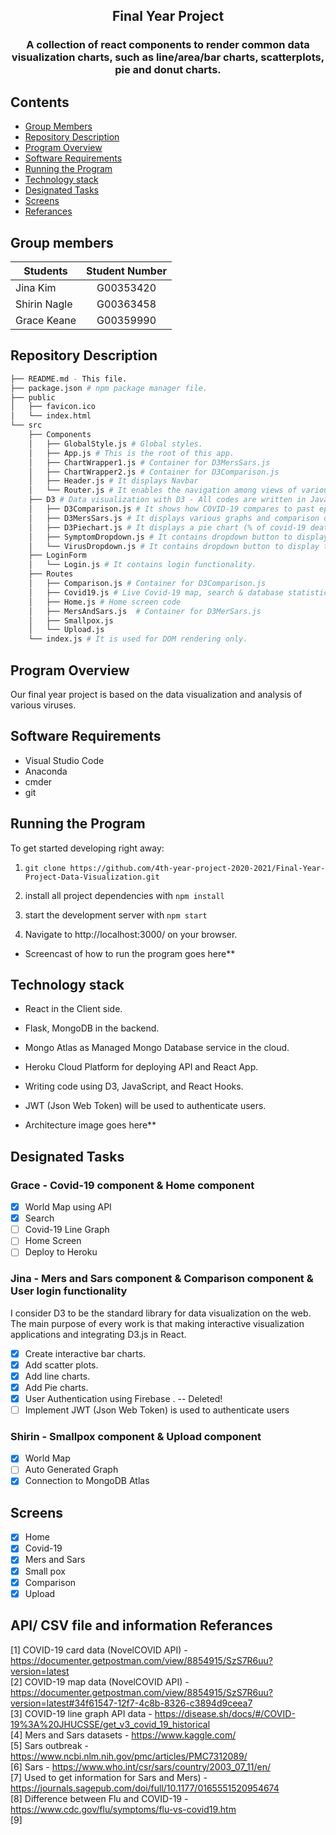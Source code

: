 <h2 align="center">
    Final Year Project
</h3>

<h3 align="center">
    A collection of react components to render common data visualization charts, such as line/area/bar charts, scatterplots, pie and donut charts.
</h4>

## Contents
- [Group Members](#group-members)
- [Repository Description](#repository-description)
- [Program Overview](#program-overview)
- [Software Requirements](#software-requirements)
- [Running the Program](#running-the-program)
- [Technology stack](#technology-stack)
- [Designated Tasks](#designated-tasks)
- [Screens](#screens)
- [Referances](#referances)

## Group members
|    Students   | Student Number  |
| ------------- |:-:|
|    Jina Kim   |    G00353420    | 
|  Shirin Nagle |    G00363458    | 
|  Grace Keane  |    G00359990    | 

## Repository Description 

```bash
├── README.md - This file.
├── package.json # npm package manager file. 
├── public
│   ├── favicon.ico 
│   └── index.html 
└── src
    ├── Components
    │   ├── GlobalStyle.js # Global styles.
    │   ├── App.js # This is the root of this app. 
    │   ├── ChartWrapper1.js # Container for D3MersSars.js
    │   ├── ChartWrapper2.js # Container for D3Comparison.js
    │   ├── Header.js # It displays Navbar
    │   └── Router.js # It enables the navigation among views of various components in this web application.
    ├── D3 # Data visualization with D3 - All codes are written in JavaScript.
    │   ├── D3Comparison.js # It shows how COVID-19 compares to past epidemics. e.g. Mers, Sars and covid-19.
    │   ├── D3MersSars.js # It displays various graphs and comparison of Mers and Sars viruses.
    │   ├── D3Piechart.js # It displays a pie chart (% of covid-19 deaths between men and women).
    │   ├── SymptomDropdown.js # It contains dropdown button to display three different datasets(Covid-19, Mers,Sars symptoms) flicking between them. 
    │   └── VirusDropdown.js # It contains dropdown button to display two different datasets(Mers and Sars) flicking between them.
    ├── LoginForm
    │   └── Login.js # It contains login functionality.
    ├── Routes
    │   ├── Comparison.js # Container for D3Comparison.js
    │   ├── Covid19.js # Live Covid-19 map, search & database statistics
    │   ├── Home.js # Home screen code
    │   ├── MersAndSars.js  # Container for D3MerSars.js
    │   ├── Smallpox.js 
    │   └── Upload.js 
    └── index.js # It is used for DOM rendering only.
```


## Program Overview
Our final year project is based on the data visualization and analysis of various viruses.

## Software Requirements
- Visual Studio Code
- Anaconda
- cmder
- git

## Running the Program
To get started developing right away:

1) `git clone https://github.com/4th-year-project-2020-2021/Final-Year-Project-Data-Visualization.git`

2) install all project dependencies with  `npm install`

3) start the development server with `npm start`

4) Navigate to http://localhost:3000/ on your browser.

- Screencast of how to run the program goes here**


## Technology stack

- React in the Client side.

- Flask, MongoDB in the backend.

- Mongo Atlas as Managed Mongo Database service in the cloud.

- Heroku Cloud Platform for deploying API and React App.

- Writing code using D3, JavaScript, and React Hooks.

- JWT (Json Web Token) will be used to authenticate users.

- Architecture image goes here**

## Designated Tasks
### Grace - Covid-19 component & Home component

- [x] World Map using API
- [x] Search 
- [ ] Covid-19 Line Graph
- [ ] Home Screen
- [ ] Deploy to Heroku

### Jina - Mers and Sars component & Comparison component & User login functionality

I consider D3 to be the standard library for data visualization on the web.
The main purpose of every work is that making interactive visualization applications and integrating D3.js in React.

- [x] Create interactive bar charts.
- [x] Add scatter plots.
- [x] Add line charts.
- [x] Add Pie charts.
- [x] User Authentication using Firebase .  -- Deleted!
- [ ] Implement JWT (Json Web Token) is used to authenticate users

### Shirin - Smallpox component & Upload component

- [x] World Map 
- [ ] Auto Generated Graph
- [x] Connection to MongoDB Atlas

## Screens

- [x] Home
- [x] Covid-19
- [x] Mers and Sars
- [x] Small pox
- [x] Comparison
- [x] Upload

## API/ CSV file and information Referances
[1] COVID-19 card data (NovelCOVID API) - https://documenter.getpostman.com/view/8854915/SzS7R6uu?version=latest <br>
[2] COVID-19 map data (NovelCOVID API) - https://documenter.getpostman.com/view/8854915/SzS7R6uu?version=latest#34f61547-12f7-4c8b-8326-c3894d9ceea7 <br>
[3] COVID-19 line graph API data - https://disease.sh/docs/#/COVID-19%3A%20JHUCSSE/get_v3_covid_19_historical<br>
[4] Mers and Sars datasets - https://www.kaggle.com/ <br>
[5] Sars outbreak - https://www.ncbi.nlm.nih.gov/pmc/articles/PMC7312089/<br>
[6] Sars - https://www.who.int/csr/sars/country/2003_07_11/en/<br>
[7] Used to get information for Sars and Mers) - https://journals.sagepub.com/doi/full/10.1177/0165551520954674<br>
[8] Difference between Flu and COVID-19 - https://www.cdc.gov/flu/symptoms/flu-vs-covid19.htm<br>
[9] <br>


